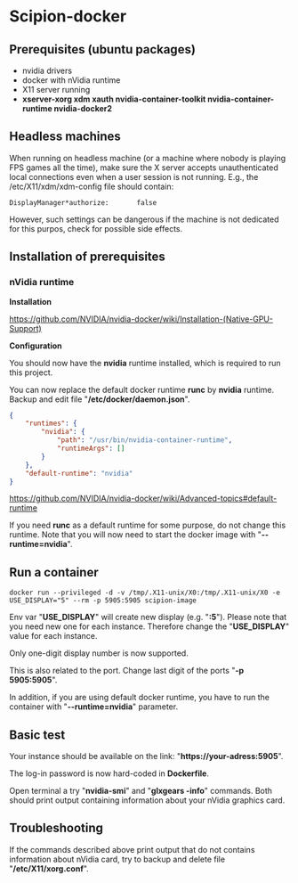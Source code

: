 # Scipion-docker

## Prerequisites (ubuntu packages)

* nvidia drivers
* docker with nVidia runtime
* X11 server running
* **xserver-xorg xdm xauth nvidia-container-toolkit nvidia-container-runtime nvidia-docker2**

## Headless machines

When running on headless machine (or a machine where nobody is playing FPS games all the time), 
make sure the X server accepts unauthenticated local connections even when a user session is not running. 
E.g., the /etc/X11/xdm/xdm-config file should contain:

    DisplayManager*authorize:       false

However, such settings can be dangerous if the machine is not dedicated for this purpos, check for possible side effects.

## Installation of prerequisites

### nVidia runtime

**Installation**

https://github.com/NVIDIA/nvidia-docker/wiki/Installation-(Native-GPU-Support)

**Configuration**

You should now have the **nvidia** runtime installed, which is required to run this project.

You can now replace the default docker runtime **runc** by **nvidia** runtime.  
Backup and edit file "**/etc/docker/daemon.json**".
```json
{
    "runtimes": {
        "nvidia": {
            "path": "/usr/bin/nvidia-container-runtime",
            "runtimeArgs": []
        }
    },
    "default-runtime": "nvidia"
}
```


https://github.com/NVIDIA/nvidia-docker/wiki/Advanced-topics#default-runtime

If you need **runc** as a default runtime for some purpose, do not change this runtime.
Note that you will now need to start the docker image with "**--runtime=nvidia**".

## Run a container

```
docker run --privileged -d -v /tmp/.X11-unix/X0:/tmp/.X11-unix/X0 -e USE_DISPLAY="5" --rm -p 5905:5905 scipion-image
```

Env var "**USE_DISPLAY**" will create new display (e.g. "**:5**").
Please note that you need new one for each instance. Therefore change the "**USE_DISPLAY**" value for each instance.

Only one-digit display number is now supported.

This is also related to the port. Change last digit of the ports "**-p 5905:5905**".

In addition, if you are using default docker runtime, you have to run the container with "**--runtime=nvidia**" parameter.

## Basic test

Your instance should be available on the link: "**https://your-adress:5905**".

The log-in password is now hard-coded in **Dockerfile**.

Open terminal a try "**nvidia-smi**" and "**glxgears -info**" commands.
Both should print output containing information about your nVidia graphics card.

## Troubleshooting

If the commands described above print output that do not contains information about nVidia card, try to backup and delete file "**/etc/X11/xorg.conf**".

